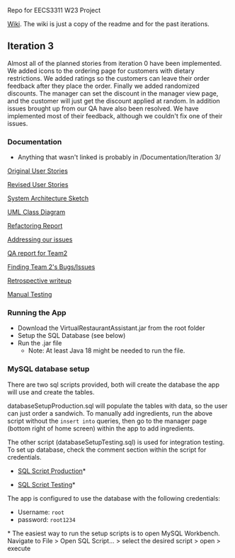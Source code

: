 Repo for EECS3311 W23 Project

 [Wiki](https://github.com/TimothyLai77/eecs-3311-project/wiki). The wiki is just a copy of the readme and for the past iterations.


## Iteration 3
Almost all of the planned stories from iteration 0 have been implemented. We added icons to the ordering page for customers with dietary restrictions. We added ratings so the customers can leave their order feedback after they place the order. Finally we added randomized discounts. The manager can set the discount in the manager view page, and the customer will just get the discount applied at random. 
In addition issues brought up from our QA have also been resolved. We have implemented most of their feedback, although we couldn't fix one of their issues.

### Documentation 
* Anything that wasn't linked is probably in /Documentation/Iteration 3/

[Original User Stories](https://raw.githubusercontent.com/TimothyLai77/eecs-3311-project/main/Documentation/Iteration%203/Original%20Stories.png)

[Revised User Stories](https://raw.githubusercontent.com/TimothyLai77/eecs-3311-project/main/Documentation/Iteration%203/revised%20stories.png)

[System Architecture Sketch](https://raw.githubusercontent.com/TimothyLai77/eecs-3311-project/main/Documentation/Iteration%203/System_Architecure_Sketch.pdf)

[UML Class Diagram](https://raw.githubusercontent.com/TimothyLai77/eecs-3311-project/main/Documentation/Iteration%203/UML%20Class%20DIagrams.drawio.pdf)

[Refactoring Report](https://raw.githubusercontent.com/TimothyLai77/eecs-3311-project/main/Documentation/Iteration%203/Refactor%20Writeup.pdf)

[Addressing our issues](https://raw.githubusercontent.com/TimothyLai77/eecs-3311-project/main/Documentation/Iteration%203/EECS%203311%20-%20QA%20Bug%20Fix%20Report.pdf)

[QA report for Team2](https://raw.githubusercontent.com/TimothyLai77/eecs-3311-project/main/Documentation/Iteration%203/Bug%20Report%20List%20for%20Team2.pdf)

[Finding Team 2's Bugs/Issues](https://raw.githubusercontent.com/TimothyLai77/eecs-3311-project/main/Documentation/Iteration%203/Finding%20Team%202%20Bugs.pdf)

[Retrospective writeup](https://raw.githubusercontent.com/TimothyLai77/eecs-3311-project/main/Documentation/Iteration%203/Software%20Design%20Retrospective-1.pdf)

[Manual Testing](https://raw.githubusercontent.com/TimothyLai77/eecs-3311-project/main/Documentation/Iteration%203/Manual%20User%20Story%20Testing.pdf)

### Running the App
* Download the VirtualRestaurantAssistant.jar from the root folder
* Setup the SQL Database (see below)
* Run the .jar file 
   * Note: At least Java 18 might be needed to run the file.

### MySQL database setup
There are two sql scripts provided, both will create the database the app will use and create the tables. 

databaseSetupProduction.sql will populate the tables with data, so the user can just order a sandwich. To manually add ingredients, run the above script without the `insert into` queries, then go to the manager page (bottom right of home screen)  within the app to add ingredients. 

The other script (databaseSetupTesting.sql) is used for integration testing. To set up database, check the comment section within the script for credentials. 

* [SQL Script Production](https://raw.githubusercontent.com/TimothyLai77/eecs-3311-project/main/databaseSetupProduction.sql)*

* [SQL Script Testing](https://raw.githubusercontent.com/TimothyLai77/eecs-3311-project/main/databaseSetupTesting.sql)*

The app is configured to use the database with the following credentials:
* Username: `root`
* password: `root1234`



\* The easiest way to run the setup scripts is to open MySQL Workbench. Navigate to File > Open SQL Script... > select the desired script > open > execute 

